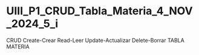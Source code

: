 # UIII_P1_CRUD_Tabla_Materia_4_NOV_2024_5_i
CRUD Create-Crear Read-Leer Update-Actualizar Delete-Borrar TABLA MATERIA
